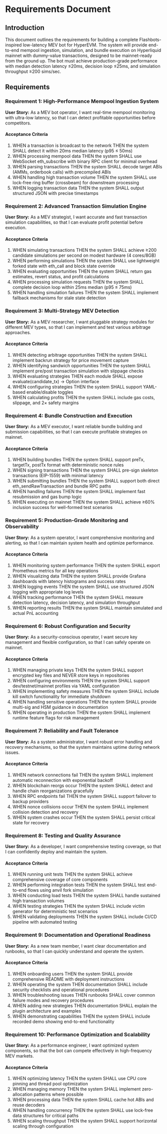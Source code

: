 # Requirements Document

## Introduction

This document outlines the requirements for building a complete Flashbots-inspired low-latency MEV bot for HyperEVM. The system will provide end-to-end mempool ingestion, simulation, and bundle execution on Hyperliquid mainnet with dummy-value transactions, designed to be mainnet-ready from the ground up. The bot must achieve production-grade performance with median detection latency ≤20ms, decision loop ≤25ms, and simulation throughput ≥200 sims/sec.

## Requirements

### Requirement 1: High-Performance Mempool Ingestion System

**User Story:** As a MEV bot operator, I want real-time mempool monitoring with ultra-low latency, so that I can detect profitable opportunities before competitors.

#### Acceptance Criteria

1. WHEN a transaction is broadcast to the network THEN the system SHALL detect it within 20ms median latency (p95 ≤ 50ms)
2. WHEN processing mempool data THEN the system SHALL use WebSocket eth_subscribe with binary RPC client for minimal overhead
3. WHEN parsing transactions THEN the system SHALL decode target ABIs (AMMs, orderbook calls) with precompiled ABIs
4. WHEN handling high transaction volume THEN the system SHALL use lock-free ring buffer (crossbeam) for downstream processing
5. WHEN logging transaction data THEN the system SHALL output structured JSON with precise timestamps

### Requirement 2: Advanced Transaction Simulation Engine

**User Story:** As a MEV strategist, I want accurate and fast transaction simulation capabilities, so that I can evaluate profit potential before execution.

#### Acceptance Criteria

1. WHEN simulating transactions THEN the system SHALL achieve ≥200 candidate simulations per second on modest hardware (4 cores/8GB)
2. WHEN performing simulations THEN the system SHALL use lightweight forked state with eth_call and block state override
3. WHEN evaluating opportunities THEN the system SHALL return gas estimates, revert status, and profit calculations
4. WHEN processing simulation requests THEN the system SHALL complete decision loop within 25ms median (p95 ≤ 75ms)
5. WHEN handling simulation failures THEN the system SHALL implement fallback mechanisms for stale state detection

### Requirement 3: Multi-Strategy MEV Detection

**User Story:** As a MEV researcher, I want pluggable strategy modules for different MEV types, so that I can implement and test various arbitrage approaches.

#### Acceptance Criteria

1. WHEN detecting arbitrage opportunities THEN the system SHALL implement backrun strategy for price movement capture
2. WHEN identifying sandwich opportunities THEN the system SHALL implement pre/post transaction simulation with slippage checks
3. WHEN evaluating strategies THEN each module SHALL expose evaluate(candidate_tx) → Option<BundlePlan> interface
4. WHEN configuring strategies THEN the system SHALL support YAML-based enable/disable toggles
5. WHEN calculating profits THEN the system SHALL include gas costs, slippage, and 2× safety margins

### Requirement 4: Bundle Construction and Execution

**User Story:** As a MEV executor, I want reliable bundle building and submission capabilities, so that I can execute profitable strategies on mainnet.

#### Acceptance Criteria

1. WHEN building bundles THEN the system SHALL support preTx, targetTx, postTx format with deterministic nonce rules
2. WHEN signing transactions THEN the system SHALL pre-sign skeleton transactions (EIP-1559) with minimal latency
3. WHEN submitting bundles THEN the system SHALL support both direct eth_sendRawTransaction and bundle RPC paths
4. WHEN handling failures THEN the system SHALL implement fast resubmission and gas bump logic
5. WHEN executing on mainnet THEN the system SHALL achieve ≥60% inclusion success for well-formed test scenarios

### Requirement 5: Production-Grade Monitoring and Observability

**User Story:** As a system operator, I want comprehensive monitoring and alerting, so that I can maintain system health and optimize performance.

#### Acceptance Criteria

1. WHEN monitoring system performance THEN the system SHALL export Prometheus metrics for all key operations
2. WHEN visualizing data THEN the system SHALL provide Grafana dashboards with latency histograms and success rates
3. WHEN logging events THEN the system SHALL use structured JSON logging with appropriate log levels
4. WHEN tracking performance THEN the system SHALL measure detection latency, decision latency, and simulation throughput
5. WHEN reporting results THEN the system SHALL maintain simulated and actual PnL accounting

### Requirement 6: Robust Configuration and Security

**User Story:** As a security-conscious operator, I want secure key management and flexible configuration, so that I can safely operate on mainnet.

#### Acceptance Criteria

1. WHEN managing private keys THEN the system SHALL support encrypted key files and NEVER store keys in repositories
2. WHEN configuring environments THEN the system SHALL support dev/testnet/mainnet profiles via YAML configuration
3. WHEN implementing safety measures THEN the system SHALL include kill switch functionality for immediate shutdown
4. WHEN handling sensitive operations THEN the system SHALL provide multi-sig and HSM guidance in documentation
5. WHEN operating in production THEN the system SHALL implement runtime feature flags for risk management

### Requirement 7: Reliability and Fault Tolerance

**User Story:** As a system administrator, I want robust error handling and recovery mechanisms, so that the system maintains uptime during network issues.

#### Acceptance Criteria

1. WHEN network connections fail THEN the system SHALL implement automatic reconnection with exponential backoff
2. WHEN blockchain reorgs occur THEN the system SHALL detect and handle chain reorganizations gracefully
3. WHEN RPC endpoints fail THEN the system SHALL support failover to backup providers
4. WHEN nonce collisions occur THEN the system SHALL implement collision detection and recovery
5. WHEN system crashes occur THEN the system SHALL persist critical state for recovery

### Requirement 8: Testing and Quality Assurance

**User Story:** As a developer, I want comprehensive testing coverage, so that I can confidently deploy and maintain the system.

#### Acceptance Criteria

1. WHEN running unit tests THEN the system SHALL achieve comprehensive coverage of core components
2. WHEN performing integration tests THEN the system SHALL test end-to-end flows using anvil fork simulation
3. WHEN conducting load tests THEN the system SHALL handle sustained high transaction volumes
4. WHEN testing strategies THEN the system SHALL include victim generator for deterministic test scenarios
5. WHEN validating deployments THEN the system SHALL include CI/CD pipeline with automated testing

### Requirement 9: Documentation and Operational Readiness

**User Story:** As a new team member, I want clear documentation and runbooks, so that I can quickly understand and operate the system.

#### Acceptance Criteria

1. WHEN onboarding users THEN the system SHALL provide comprehensive README with deployment instructions
2. WHEN operating the system THEN documentation SHALL include security checklists and operational procedures
3. WHEN troubleshooting issues THEN runbooks SHALL cover common failure modes and recovery procedures
4. WHEN adding new strategies THEN documentation SHALL explain the plugin architecture and examples
5. WHEN demonstrating capabilities THEN the system SHALL include recorded demo showing end-to-end functionality

### Requirement 10: Performance Optimization and Scalability

**User Story:** As a performance engineer, I want optimized system components, so that the bot can compete effectively in high-frequency MEV markets.

#### Acceptance Criteria

1. WHEN optimizing latency THEN the system SHALL use CPU core pinning and thread pool optimization
2. WHEN managing memory THEN the system SHALL implement zero-allocation patterns where possible
3. WHEN processing data THEN the system SHALL cache hot ABIs and reuse decoders
4. WHEN handling concurrency THEN the system SHALL use lock-free data structures for critical paths
5. WHEN scaling throughput THEN the system SHALL support horizontal scaling through configuration
